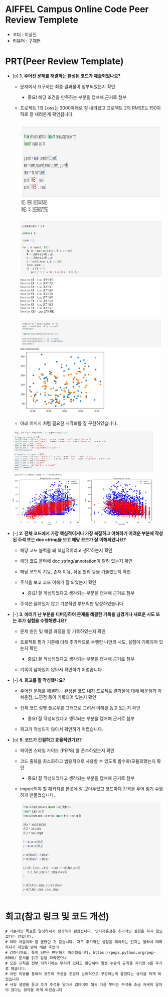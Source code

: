 # AIFFEL Campus Online Code Peer Review Templete
- 코더 : 이상진
- 리뷰어 : 구재현


# PRT(Peer Review Template)
- [o]  **1. 주어진 문제를 해결하는 완성된 코드가 제출되었나요?**
    - 문제에서 요구하는 최종 결과물이 첨부되었는지 확인
        - 중요! 해당 조건을 만족하는 부분을 캡쳐해 근거로 첨부
     
    - 프로젝트 1의 Loss는 3000아래로 잘 내려왔고 프로젝트 2의 RMSE도 150이하로 잘 내려온게 확인됩니다.
 
      <img src="/Exploration/Ex01/img/PRT01.png" width="450px" height="300px"></img>   
 
      
      <img src="/Exploration/Ex01/img/PRT02.png" width="450px" height="300px"></img>   
 
      
      <img src="/Exploration/Ex01/img/PRT03.png" width="450px" height="300px"></img>   
 
      
    - 아래 이미지 처럼 필요한 시각화를 잘 구현하였습니다.

    <img src="/Exploration/Ex01/img/PRT04.png" width="450px" height="300px"></img>
    
- [-]  **2. 전체 코드에서 가장 핵심적이거나 가장 복잡하고 이해하기 어려운 부분에 작성된 
주석 또는 doc string을 보고 해당 코드가 잘 이해되었나요?**
    - 해당 코드 블럭을 왜 핵심적이라고 생각하는지 확인
    - 해당 코드 블럭에 doc string/annotation이 달려 있는지 확인
    - 해당 코드의 기능, 존재 이유, 작동 원리 등을 기술했는지 확인
    - 주석을 보고 코드 이해가 잘 되었는지 확인
        - 중요! 잘 작성되었다고 생각되는 부분을 캡쳐해 근거로 첨부
     
    - 주석은 달려있지 않고 기본적인 루브릭만 달성하였습니다.
        
- [-]  **3. 에러가 난 부분을 디버깅하여 문제를 해결한 기록을 남겼거나
새로운 시도 또는 추가 실험을 수행해봤나요?**
    - 문제 원인 및 해결 과정을 잘 기록하였는지 확인
    - 프로젝트 평가 기준에 더해 추가적으로 수행한 나만의 시도, 
    실험이 기록되어 있는지 확인
        - 중요! 잘 작성되었다고 생각되는 부분을 캡쳐해 근거로 첨부
     
    - 기록이 남아있지 않아서 확인하기 어렵습니다.
        
- [-]  **4. 회고를 잘 작성했나요?**
    - 주어진 문제를 해결하는 완성된 코드 내지 프로젝트 결과물에 대해
    배운점과 아쉬운점, 느낀점 등이 기록되어 있는지 확인
    - 전체 코드 실행 플로우를 그래프로 그려서 이해를 돕고 있는지 확인
        - 중요! 잘 작성되었다고 생각되는 부분을 캡쳐해 근거로 첨부


    - 회고가 작성되지 않아서 확인하기 어렵습니다.

- [o]  **5. 코드가 간결하고 효율적인가요?**
    - 파이썬 스타일 가이드 (PEP8) 를 준수하였는지 확인
    - 코드 중복을 최소화하고 범용적으로 사용할 수 있도록 함수화/모듈화했는지 확인
        - 중요! 잘 작성되었다고 생각되는 부분을 캡쳐해 근거로 첨부
     
    - import되야 할 패키지를 한곳에 잘 모아두었고 코드마다 간격을 두어 읽기 수월하게 만들었습니다.
      
      <img src="/Exploration/Ex01/img/PRT05.png" width="450px" height="300px"></img>

# 회고(참고 링크 및 코드 개선) 
```
# 기본적인 목표를 달성하셔서 평가하기 편했습니다. 안타까운점은 추가적인 실험을 하지 않으셨다는 점입니다.
# 아마 처음이라 잘 몰랐던 것 같습니다. 저도 추가적인 실험을 해야하는 건지는 몰라서 대화하다가 재안을 받아 해본 측면이
# 강하니까요. 특히 5번은 판단하기 어려웠습니다. https://peps.python.org/pep-0008/ 문서를 읽고 감을 파악했으나
# 모든 규칙을 전부 지키기에는 무리가 있다고 판단하여 일정 수준의 규칙을 지키면 o를 주기로 했습니다.
# 이번 리뷰를 통해서 코드의 구성을 조금더 논리적으로 구성하는게 좋겠다는 생각을 하게 되었습니다
# 사실 설명을 듣고 추가 주석을 달아서 업데이트 해서 다음 부터는 주석을 조금 자세히 달아야 겠다는 생각을 하게 되었습니다
```
